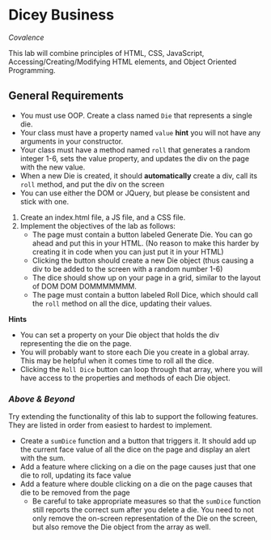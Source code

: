 # Dicey Business
*Covalence*

This lab will combine principles of HTML, CSS, JavaScript, Accessing/Creating/Modifying HTML elements, and Object Oriented Programming.

## General Requirements

* You must use OOP. Create a class named `Die` that represents a single die.
* Your class must have a property named `value` **hint** you will not have any arguments in your constructor.
* Your class must have a method named `roll` that generates a random integer 1-6, sets the value property, and updates the div on the page with the new value.
* When a new Die is created, it should **automatically** create a div, call its `roll` method, and put the div on the screen
* You can use either the DOM or JQuery, but please be consistent and stick with one.
1. Create an index.html file, a JS file, and a CSS file.
1. Implement the objectives of the lab as follows:
    * The page must contain a button labeled Generate Die. You can go ahead and put this in your HTML. (No reason to make this harder by creating it in code when you can just put it in your HTML)
    * Clicking the button should create a new Die object (thus causing a div to be added to the screen with a random number 1-6)
    * The dice should show up on your page in a grid, similar to the layout of DOM DOM DOMMMMMMM.
    * The page must contain a button labeled Roll Dice, which should call the `roll` method on all the dice, updating their values.

**Hints**

* You can set a property on your Die object that holds the div representing the die on the page.
* You will probably want to store each Die you create in a global array. This may be helpful when it comes time to roll all the dice.
* Clicking the `Roll Dice` button can loop through that array, where you will have access to the properties and methods of each Die object.

### *Above & Beyond*

Try extending the functionality of this lab to support the following features. They are listed in order from easiest to hardest to implement.

* Create a `sumDice` function and a button that triggers it. It should add up the current face value of all the dice on the page and display an alert with the sum.
* Add a feature where clicking on a die on the page causes just that one die to roll, updating its face value
* Add a feature where double clicking on a die on the page causes that die to be removed from the page
    * Be careful to take appropriate measures so that the `sumDice` function still reports the correct sum after you delete a die. You need to not only remove the on-screen representation of the Die on the screen, but also remove the Die object from the array as well.